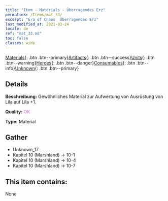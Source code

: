 ```yaml
---
title: "Item - Materials - Überragendes Erz"
permalink: /Items/mat_33/
excerpt: "Era of Chaos  Überragendes Erz"
last_modified_at: 2021-03-24
locale: de
ref: "mat_33.md"
toc: false
classes: wide
---
```

 [Materials](/de/Items/){: .btn .btn--primary}[Artifacts](/de/Items/Artifacts/){: .btn .btn--success}[Units](/de/Items/Units/){: .btn .btn--warning}[Heroes](/de/Items/Heroes/){: .btn .btn--danger}[Consumables](/de/Items/Consumables/){: .btn .btn--info}[Unknown](/de/Items/Unknown/){: .btn .btn--primary}

## Details
 **Beschreibung:** Gewöhnliches Material zur Aufwertung von Ausrüstung von Lila auf Lila +1.

 **Quality:** <span style="color: #DA70D6">OK</span>

 **Type:** Material

## Gather

*    Unknown_17 
*    Kapitel 10 (Marshland) -> 10-1 
*    Kapitel 10 (Marshland) -> 10-4 
*    Kapitel 10 (Marshland) -> 10-7 

## This item contains:

  None

